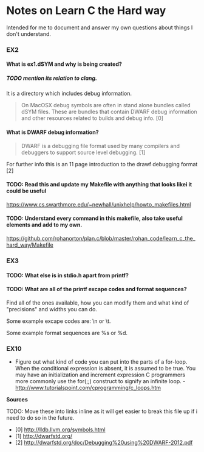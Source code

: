 
# Notes on Learn C the Hard way 

Intended for me to document and answer my own questions about things I don't understand.

### EX2
#### What is ex1.dSYM and why is being created?

##### TODO mention its relation to clang.

  It is a directory which includes debug information.
> On MacOSX debug symbols are often in stand alone bundles called dSYM files. 
These are bundles that contain DWARF debug information and other resources related to builds and debug info. [0]

#### What is DWARF debug information?
> DWARF is a debugging file format used by many compilers and debuggers to support source level debugging. [1]

For further info this is an 11 page introduction to the drawf debugging format [2]



#### TODO: Read this and update my Makefile with anything that looks likei it could be useful

https://www.cs.swarthmore.edu/~newhall/unixhelp/howto_makefiles.html


#### TODO: Understand every command in this makefile, also take useful elements and add to my own.
https://github.com/rohanorton/plan.c/blob/master/rohan_code/learn_c_the_hard_way/Makefile




### EX3

#### TODO: What else is in stdio.h apart from printf?

#### TODO: What are all of the printf excape codes and format sequences?
Find all of the ones available, how you can modify them and what kind of 
"precisions" and widths you can do.

Some example excape codes are: \n or \t. 

Some example format sequences are %s or %d.


### EX10

*  Figure out what kind of code you can put into the parts of a for-loop.
When the conditional expression is absent, it is assumed to be true. You may have an initialization and increment expression
C programmers more commonly use the for(;;) construct to signify an infinite loop. - http://www.tutorialspoint.com/cprogramming/c_loops.htm


__Sources__

TODO: Move these into links inline as it will get easier to break this file up if i need to do so in the future.
* [0] http://lldb.llvm.org/symbols.html
* [1] http://dwarfstd.org/
* [2] http://dwarfstd.org/doc/Debugging%20using%20DWARF-2012.pdf

